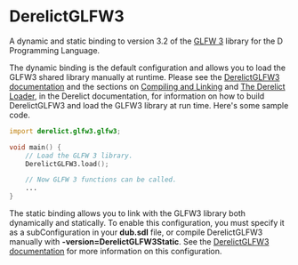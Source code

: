 DerelictGLFW3
=============

A dynamic and static binding to version 3.2 of the [GLFW 3][1] library for the D Programming Language.

The dynamic binding is the default configuration and allows you to load the GLFW3 shared library manually at runtime. Please see the [DerelictGLFW3 documentation][2] and the sections on [Compiling and Linking][3] and [The Derelict Loader][4], in the Derelict documentation, for information on how to build DerelictGLFW3 and load the GLFW3 library at run time. Here's some sample code.

```D
import derelict.glfw3.glfw3;

void main() {
    // Load the GLFW 3 library.
    DerelictGLFW3.load();

    // Now GLFW 3 functions can be called.
    ...
}
```

The static binding allows you to link with the GLFW3 library both dynamically and statically. To enable this configuration, you must specify it as a subConfiguration in your __dub.sdl__ file, or compile DerelictGLFW3 manually with __-version=DerelictGLFW3Static__. See the [DerelictGLFW3 documentation][5] for more information on this configuration.

[1]: http://www.glfw.org/
[2]: https://derelictorg.github.io/packages/glfw3.html
[3]: http://derelictorg.github.io/building/overview/
[4]: http://derelictorg.github.io/loading/loader/
[5]: https://derelictorg.github.io/packages/glfw3.html#statbind